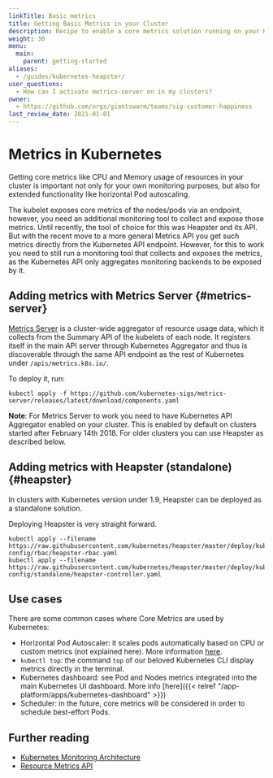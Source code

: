 ```yaml
---
linkTitle: Basic metrics
title: Getting Basic Metrics in your Cluster
description: Recipe to enable a core metrics solution running on your Kubernetes cluster.
weight: 30
menu:
  main:
    parent: getting-started
aliases:
  - /guides/kubernetes-heapster/
user_questions:
  - How can I activate metrics-server on in my clusters?
owner:
  - https://github.com/orgs/giantswarm/teams/sig-customer-happiness
last_review_date: 2021-01-01
---
```


# Metrics in Kubernetes

Getting core metrics like CPU and Memory usage of resources in your cluster is important not only for your own monitoring purposes, but also for extended functionality like horizontal Pod autoscaling.

The kubelet exposes core metrics of the nodes/pods via an endpoint, however, you need an additional monitoring tool to collect and expose those metrics. Until recently, the tool of choice for this was Heapster and its API. But with the recent move to a more general Metrics API you get such metrics directly from the Kubernetes API endpoint. However, for this to work you need to still run a monitoring tool that collects and exposes the metrics, as the Kubernetes API only aggregates monitoring backends to be exposed by it.

## Adding metrics with Metrics Server {#metrics-server}

[Metrics Server](https://github.com/kubernetes-sigs/metrics-server) is a cluster-wide aggregator of resource usage data, which it collects from the Summary API of the kubelets of each node. It registers itself in the main API server through Kubernetes Aggregator and thus is discoverable through the same API endpoint as the rest of Kubernetes under `/apis/metrics.k8s.io/`.

To deploy it, run:

```nohighlight
kubectl apply -f https://github.com/kubernetes-sigs/metrics-server/releases/latest/download/components.yaml
```

__Note__: For Metrics Server to work you need to have Kubernetes API Aggregator enabled on your cluster. This is enabled by default on clusters started after February 14th 2018. For older clusters you can use Heapster as described below.

## Adding metrics with Heapster (standalone) {#heapster}

In clusters with Kubernetes version under 1.9, Heapster can be deployed as a standalone solution.

Deploying Heapster is very straight forward.

```nohighlight
kubectl apply --filename https://raw.githubusercontent.com/kubernetes/heapster/master/deploy/kube-config/rbac/heapster-rbac.yaml
kubectl apply --filename https://raw.githubusercontent.com/kubernetes/heapster/master/deploy/kube-config/standalone/heapster-controller.yaml
```

## Use cases

There are some common cases where Core Metrics are used by Kubernetes:

- Horizontal Pod Autoscaler: it scales pods automatically based on CPU or custom metrics (not explained here). More information [here](https://kubernetes.io/docs/tasks/run-application/horizontal-pod-autoscale/).
- `kubectl top`: the command `top` of our beloved Kubernetes CLI display metrics directly in the terminal.
- Kubernetes dashboard: see Pod and Nodes metrics integrated into the main Kubernetes UI dashboard. More info [here]({{< relref "/app-platform/apps/kubernetes-dashboard" >}})
- Scheduler: in the future, core metrics will be considered in order to schedule best-effort Pods.

## Further reading

- [Kubernetes Monitoring Architecture](https://github.com/kubernetes/community/blob/master/contributors/design-proposals/instrumentation/monitoring_architecture.md)
- [Resource Metrics API](https://github.com/kubernetes/community/blob/master/contributors/design-proposals/instrumentation/resource-metrics-api.md)
